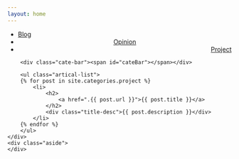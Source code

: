 ```yaml
---
layout: home
---
```


<div class="index-content project">
    <div class="section">
        <ul class="artical-cate">
            <li><a href="/tangblog"><span>Blog</span></a></li>
            <li style="text-align:center"><a href="./../opinion"><span>Opinion</span></a></li>
            <li class="on" style="text-align:right"><a href="#"><span>Project</span></a></li>
        </ul>

        <div class="cate-bar"><span id="cateBar"></span></div>

        <ul class="artical-list">
        {% for post in site.categories.project %}
            <li>
                <h2>
                    <a href=".{{ post.url }}">{{ post.title }}</a>
                </h2>
                <div class="title-desc">{{ post.description }}</div>
            </li>
        {% endfor %}
        </ul>
    </div>
    <div class="aside">
    </div>
</div>

